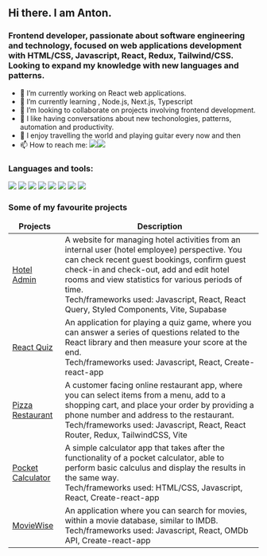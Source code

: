 ## Hi there. I am Anton. 

### Frontend developer, passionate about software engineering and technology, focused on web applications development with HTML/CSS, Javascript, React, Redux, Tailwind/CSS. Looking to expand my knowledge with new languages and patterns.

- 🔭 I’m currently working on React web applications.
- 🌱 I’m currently learning , Node.js, Next.js, Typescript
- 👯 I’m looking to collaborate on projects involving frontend development.
- 💬 I like having conversations about new techonologies, patterns, automation and productivity.
- 🎸 I enjoy travelling the world and playing guitar every now and then
- 📫 How to reach me: <a href="https://linkedin.com/in/anton-vasilache" target="blank"><img src="https://img.icons8.com/color/35/000000/linkedin.png"/></a><a href="mailto:vasilacheanton91@gmail.com" target="blank"><img src="https://img.icons8.com/color/35/000000/gmail.png"/></a>

### Languages and tools:
<p>
<img src="https://img.icons8.com/color/35/000000/html-5--v1.png"/> 
<img src="https://img.icons8.com/color/35/000000/css3.png"/> 
<img src="https://img.icons8.com/color/35/000000/javascript--v1.png"/> 
<img src="https://img.icons8.com/color/35/react-native.png"/>
<img src="https://img.icons8.com/color/35/redux.png"/>
<img src="https://img.icons8.com/color/35/tailwind_css.png"/>
<img src="https://img.icons8.com/fluency/35/000000/visual-studio-code-2019.png"/>
<img src="https://img.icons8.com/color/35/000000/github.png"/>    
</p>

### Some of my favourite projects  

<table>
  <thead align="center">
    <tr border: none;>
      <td><b>Projects</b></td>
      <td><b>Description</b></td>
    </tr>
  </thead>
  <tbody> 
      <tr>
      <td>
        <a href="https://hotel-admin-av.vercel.app" target="_blank">Hotel Admin</a>
      </td>
      <td>A website for managing hotel activities from an internal user (hotel employee) perspective. You can check recent guest bookings, confirm guest check-in and check-out, add and edit hotel rooms and view statistics for various periods of time.<br> Tech/frameworks used: 
Javascript,
React,
React Query,
Styled Components,
Vite,
Supabase </br></td>
    </tr> 
  <tr>
      <td>
        <a href="https://react-quiz-av.vercel.app/" target="_blank">React Quiz</a>
      </td>
      <td>An application for playing a quiz game, where you can answer a series of questions related to the React library and then measure your score at the end.<br> Tech/frameworks used: 
Javascript,
React,
Create-react-app </br></td>
    </tr>
  </tr>
    <tr>
      <td>
        <a href="https://pizza-restaurant-app-av.netlify.app/" target="_blank">Pizza Restaurant</a>
      </td>
      <td>A customer facing online restaurant app, where you can select items from a menu, add to a shopping cart, and place your order by providing a phone number and address to the restaurant.<br> Tech/frameworks used: 
Javascript,
React,
React Router,
Redux,
TailwindCSS,
Vite </br></td>
    </tr>
  </tr>
    <tr>
      <td>
        <a href="https://pocket-calculator-self.vercel.app/" target="_blank">Pocket Calculator</a>
      </td>
      <td>A simple calculator app that takes after the functionality of a pocket calculator, able to perform basic calculus and display the results in the same way.<br> Tech/frameworks used: 
HTML/CSS,
Javascript,
React,
Create-react-app
</br></td>
    </tr> 
  <tr>
      <td>
        <a href="https://moviewise-rho.vercel.app/" target="_blank">MovieWise</a>
      </td>
      <td>An application where you can search for movies, within a movie database, similar to IMDB.<br> Tech/frameworks used: 
Javascript,
React,
OMDb API,
Create-react-app
</br></td>
    </tr> 
  </tbody>
</table>

